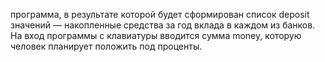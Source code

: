 программа, в результате которой будет сформирован список deposit значений — накопленные средства за год вклада в каждом из банков. 
На вход программы с клавиатуры вводится сумма money, которую человек планирует положить под проценты.
